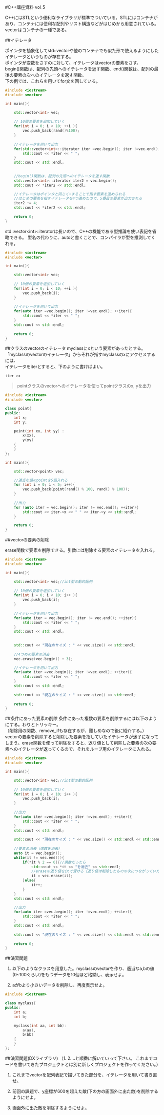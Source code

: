 #C++講座資料 vol_5

C++にはSTLという便利なライブラリが標準でついている。STLにはコンテナがあり、コンテナには便利な配列やリスト構造などがはじめから用意されている。vectorはコンテナの一種である。

##イテレータ

ポインタを抽象化してstd::vectorや他のコンテナでも似た形で使えるようにしたイテレータというものが存在する。  
ポインタが変数をさすのに対して、イテレータはvectorの要素をさす。  
begin()関数は、配列の先頭へのイテレータを返す関数、end()関数は、配列の最後の要素の次へのイテレータを返す関数。  
下の例では、これらを用いてfor文を回している。

```cpp
#include <iostream>
#include <vector>

int main(){

	std::vector<int> vec;
 
	// 10個の要素を追加していく
	for(int i = 0; i < 10; ++i ){
		vec.push_back(rand()%100);
	}
 
	//イテレータを用いて出力
	for(std::vector<int>::iterator iter =vec.begin(); iter !=vec.end(); ++iter){
		std::cout << *iter << " ";
	}
	std::cout << std::endl;
	
	
	//begin()関数は、配列の先頭へのイテレータを返す関数
	std::vector<int>::iterator iter2 = vec.begin();
	std::cout << *iter2 << std::endl;

	//イテレータはポインタと同じく+することで指す要素を進められる
	//はじめの要素を指すイテレータを4つ進めたので、5番目の要素が出力される
	iter2 += 4;
	std::cout << *iter2 << std::endl;
	
	return 0;
}
```

std::vector&lt;int&gt;::iteratorは長いので、C++の機能である型推論を使い表記を省略できる。
型名の代わりに、autoと書くことで、コンパイラが型を推測してくれる。

```cpp
#include <iostream>
#include <vector>

int main(){

	std::vector<int> vec;
 
	// 10個の要素を追加していく
	for(int i = 0; i < 10; ++i ){
		vec.push_back(i);
	}
 
	//イテレータを用いて出力
	for(auto iter =vec.begin(); iter !=vec.end(); ++iter){
		std::cout << *iter << " ";
	}
	std::cout << std::endl;
	
	return 0;
}
```

##クラスのvectorのイテレータ
myclassにxという要素があったとする。「myclassのvectorのイテレータ」からそれが指すmyclassのxにアクセスするには、  
イテレータをiterとすると、下のように書けばよい。  

```cpp
iter->x
```

>pointクラスのvectorへのイテレータを使ってpointクラスのx, yを出力

```cpp
#include <iostream>
#include <vector>

class point{
public:
	int x;
	int y;

	point(int xx, int yy) :
		x(xx),
		y(yy)
	{
	}
};

int main(){

	std::vector<point> vec;

	//適当な値のpointを5個入れる
	for (int i = 0; i < 5; i++){
		vec.push_back(point(rand() % 100, rand() % 100));
	}
	
	//出力
	for (auto iter = vec.begin(); iter != vec.end(); ++iter){
		std::cout << iter->x << " " << iter->y << std::endl;
	}

	return 0;
}
```

##vectorの要素の削除

erase関数で要素を削除できる。引数には削除する要素のイテレータを入れる。

```cpp
#include <iostream>
#include <vector>

int main(){

	std::vector<int> vec;//int型の動的配列
 
	// 10個の要素を追加していく
	for(int i = 0; i < 10; i++ ){
		vec.push_back(i);
	}
 
	//イテレータを用いて出力
	for(auto iter = vec.begin(); iter != vec.end(); ++iter){
		std::cout << *iter << " ";
	}
	std::cout << std::endl;
	
	
	std::cout << "現在のサイズ : " << vec.size() << std::endl;
	
	//4つめの要素の消去
	vec.erase(vec.begin() + 3);

	//イテレータを用いて出力
	for(auto iter =vec.begin(); iter !=vec.end(); ++iter){
		std::cout << *iter << " ";
	}
	std::cout << std::endl;
	
	std::cout << "現在のサイズ : " << vec.size() << std::endl;
	
	return 0;
}
```


##条件にあった要素の削除
条件にあった複数の要素を削除するには以下のようにする。わりとトリッキー。  
（削除用の関数、remove_ifも存在するが、難しめなので後に紹介する。）  
vectorの要素を削除すると削除した要素を指していたイテレータが迷子になってしまう。erase関数を使って削除をすると、返り値として削除した要素の次の要素へのイテレータが返ってくるので、それをループ用のイテレータに入れる。

```cpp
#include <iostream>
#include <vector>

int main(){

	std::vector<int> vec;//int型の動的配列
 
	// 10個の要素を追加していく
	for(int i = 0; i < 10; i++ ){
		vec.push_back(i);
	}
 
	//出力
	for(auto iter =vec.begin(); iter !=vec.end(); ++iter){
		std::cout << *iter << " ";
	}
	std::cout << std::endl;
	
	std::cout << "現在のサイズ : " << vec.size() << std::endl << std::endl;
	
	//要素の消去（偶数を消去）
	auto it = vec.begin();
	while(it != vec.end()){
		if(*it % 2 == 0){//偶数だったら
			std::cout << *it << "を消去" << std::endl;
			//eraseの返り値をitで受ける（返り値は削除したものの次につながっていた要素へのイテレータ）
			it = vec.erase(it);
		}else{
			it++;
		}
	}
	std::cout << std::endl;

	//出力
	for(auto iter =vec.begin(); iter !=vec.end(); ++iter){
		std::cout << *iter << " ";
	}
	std::cout << std::endl;
	
	std::cout << "現在のサイズ : " << vec.size() << std::endl << std::endl;
	
	return 0;
}
```

##演習問題

1. 以下のようなクラスを用意した。myclassのvectorを作り、適当なa,bの値(0~100ぐらい)をもつデータを10個ほど格納し、表示せよ。  


1. aがbより小さいデータを削除し、再度表示せよ。  

```cpp
#include <iostream>

class myclass{
public:
	int a;
	int b;

	myclass(int aa, int bb):
		a(aa),
		b(bb)
	{
	}
};
```


##演習問題(DXライブラリ)
（1. 2.…と順番に解いていって下さい。 これまでコードを書いてきたプロジェクトとは別に新しくプロジェクトを作ってください。）

1. これまでvectorを配列表記で描いてきた部分を、イテレータを用いて書き直せ。

1. 前回の課題で、y座標が600を超えた敵(下の方の画面外に出た敵)を削除するようにせよ。  

1. 画面外に出た敵を削除するようにせよ。


